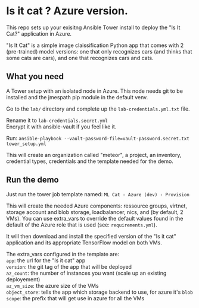 # Is it cat ? Azure version.

This repo sets up your exisitng Ansible Tower install to deploy the "Is It Cat?" application in Azure.

"Is It Cat" is a simple image claissification Python app that comes with 2 (pre-trained) model versions: one that only recognizes cars (and thinks that some cats are cars), and one that recognizes cars and cats. 

What you need   
---

A Tower setup with an isolated node in Azure. This node needs git to be installed and the jmespath pip module in the default venv.

Go to the  `lab/` directory and complete up the `lab-credentials.yml.txt` file.  

Rename it to `lab-credentials.secret.yml`
<BR>Encrypt it with ansible-vault if you feel like it.  

Run: `ansible-playbook --vault-password-file=vault-password.secret.txt tower_setup.yml`

This will create an organization called "meteor", a project, an inventory, credential types, credentials and the template needed for the demo.

Run the demo
---

Just run the tower job template named: `ML Cat - Azure (dev) - Provision`
 
This will create the needed Azure components: ressource groups, virtnet, storage account and blob storage, loadbalancer, nics, and (by default, 2 VMs). You can use extra_vars to override the default values found in the default of the Azure role that is used (see: `requirements.yml`). 
 
It will then download and install the specified version of the "Is it cat" application and its appropriate TensorFlow model on both VMs. 
 
The extra_vars configured in the template are:
<BR>`app`: the url for the "Is it cat" app
<BR>`version`: the git tag of the app that will be deployed
<BR>`az_count`: the number of instances you want (scale up an existing deployement)
<BR>`az_vm_size`: the azure size of the VMs
<BR>`object_store`: tells the app which storage backend to use, for azure it's `blob` 
<BR>`scope`: the prefix that will get use in azure for all the VMs



